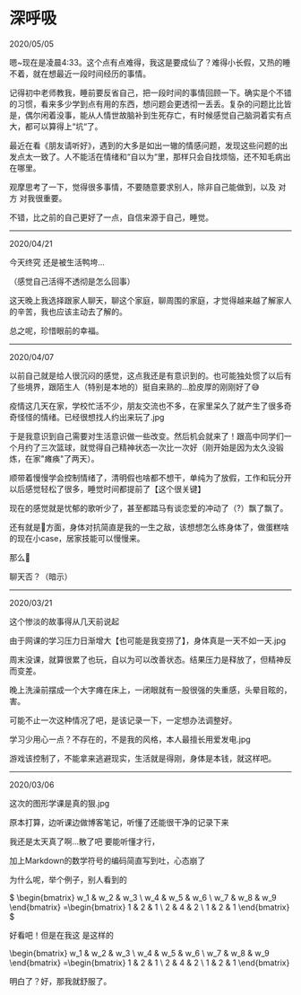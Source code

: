 # 深呼吸

2020/05/05

嗯~现在是凌晨4:33。这个点有点难得，我这是要成仙了？难得小长假，又热的睡不着，就在想最近一段时间经历的事情。

记得初中老师教我，睡前要反省自己，把一段时间的事情回顾一下。确实是个不错的习惯，看来多少学到点有用的东西，想问题会更透彻一丢丢。复杂的问题比比皆是，偶尔闲着没事，能从人情世故脑补到生死存亡，有时候感觉自己脑洞着实有点大，都可以算得上“坑“了。

最近在看《朋友请听好》，遇到的大多是如出一辙的情感问题，发现这些问题的出发点太一致了。人不能活在情绪和“自以为“里，那样只会自找烦恼，还不知毛病出在哪里。

观摩思考了一下，觉得很多事情，不要随意要求别人，除非自己能做到，以及 对方 对我很重要。

不错，比之前的自己更好了一点，自信来源于自己，睡觉。

------

2020/04/21

今天终究 还是被生活鸭垮...

（感觉自己活得不透彻是怎么回事）

这天晚上我选择跟家人聊天，聊这个家庭，聊周围的家庭，才觉得越来越了解家人的辛苦，我也应该主动去了解的。

总之呢，珍惜眼前的幸福。

------

2020/04/07

以前自己就是给人很沉闷的感觉，这点我还是有意识到的。也可能独处惯了以后有了些境界，跟陌生人（特别是本地的）挺自来熟的...脸皮厚的刚刚好了😅

疫情这几天在家，学校忙活不少，朋友交流也不多，在家里呆久了就产生了很多奇奇怪怪的情绪。已经很想找人约出来玩了.jpg

于是我意识到自己需要对生活意识做一些改变。然后机会就来了！跟高中同学们一个月约了三次篮球，就觉得自己精神状态一次比一次好（刚开始是因为太久没锻炼，在家"瘫痪"了两天）。

顺带着慢慢学会控制情绪了，清明假也啥都不想干，单纯为了放假，工作和玩分开以后感觉轻松了很多，睡觉时间都提前了【这个很关键】

现在的感觉就是忧郁的歌听少了，甚至都踏马有谈恋爱的冲动了（?）飘了飘了。

还有就是🏀方面，身体对抗简直是我的一生之敌，该想想怎么练身体了，做蛋糕啥的现在小case，居家技能可以慢慢来。

那么🤨

聊天否？（暗示）

------

2020/03/21

这个惨淡的故事得从几天前说起

由于网课的学习压力日渐增大【也可能是我变捞了】，身体真是一天不如一天.jpg

周末没课，就算很累了也玩，自以为可以改善状态。结果压力是释放了，但精神反而变差。

晚上洗澡前摆成一个大字瘫在床上，一闭眼就有一股很强的失重感，头晕目眩的，害。

可能不止一次这种情况了吧，是该记录一下，一定想办法调整好。

学习少用心一点？不存在的，不是我的风格，本人最擅长用爱发电.jpg

游戏该控制了，不能拿来逃避现实，生活就是得刚，身体是本钱，就这样吧。

------

2020/03/06

这次的图形学课是真的狠.jpg

原本打算，边听课边做博客笔记，听懂了还能很干净的记录下来

我还是太天真了啊…散了吧 要能听懂才行，

加上Markdown的数学符号的编码简直写到吐，心态崩了

为什么呢，举个例子，别人看到的

$
\begin{bmatrix}
   w_1 & w_2 & w_3 \\
   w_4 & w_5 & w_6 \\
   w_7 & w_8 & w_9
\end{bmatrix}
=\begin{bmatrix}
   1 & 2 & 1 \\
   2 & 4 & 2 \\
   1 & 2 & 1
\end{bmatrix}
$

好看吧！但是在我这 是这样的

\begin{bmatrix}
   w_1 & w_2 & w_3 \\
   w_4 & w_5 & w_6 \\
   w_7 & w_8 & w_9
\end{bmatrix}
=\begin{bmatrix}
   1 & 2 & 1 \\
   2 & 4 & 2 \\
   1 & 2 & 1
\end{bmatrix}

明白了？好，那我就舒服了。